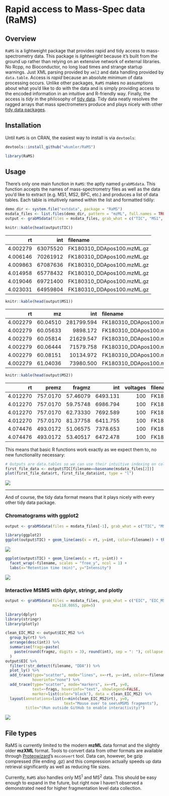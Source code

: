 Rapid access to Mass-Spec data (RaMS)
================

## Overview

`RaMS` is a lightweight package that provides rapid and tidy access to
mass-spectrometry data. This package is *lightweight* because it’s built
from the ground up rather than relying on an extensive network of
external libraries. No Rcpp, no Bioconductor, no long load times and
strange startup warnings. Just XML parsing provided by `xml2` and data
handling provided by `data.table`. Access is *rapid* because an absolute
minimum of data processing occurs. Unlike other packages, `RaMS` makes
no assumptions about what you’d like to do with the data and is simply
providing access to the encoded information in an intuitive and
R-friendly way. Finally, the access is *tidy* in the philosophy of [tidy
data](https://r4ds.had.co.nz/tidy-data.html). Tidy data neatly resolves
the ragged arrays that mass spectrometers produce and plays nicely with
other [tidy data packages](https://www.tidyverse.org/).

## Installation

Until `RaMS` is on CRAN, the easiest way to install is via `devtools`:

``` r
devtools::install_github("wkumler/RaMS")

library(RaMS)
```

## Usage

There’s only one main function in `RaMS`: the aptly named `grabMSdata`.
This function accepts the names of mass-spectrometry files as well as
the data you’d like to extract (e.g. MS1, MS2, BPC, etc.) and produces a
list of data tables. Each table is intuitively named within the list and
formatted tidily:

``` r
demo_dir <- system.file("extdata", package = "RaMS")
msdata_files <- list.files(demo_dir, pattern = "mzML", full.names = TRUE)
output <- grabMSdata(files = msdata_files, grab_what = c("TIC", "MS1", "MS2"))
```

``` r
knitr::kable(head(output$TIC))
```

|       rt |      int | filename                    |
| -------: | -------: | :-------------------------- |
| 4.002279 | 63075520 | FK180310\_DDApos100.mzML.gz |
| 4.006146 | 70261912 | FK180310\_DDApos100.mzML.gz |
| 4.009863 | 67087636 | FK180310\_DDApos100.mzML.gz |
| 4.014958 | 65778432 | FK180310\_DDApos100.mzML.gz |
| 4.019046 | 69721400 | FK180310\_DDApos100.mzML.gz |
| 4.023031 | 64959804 | FK180310\_DDApos100.mzML.gz |

``` r
knitr::kable(head(output$MS1))
```

|       rt |       mz |        int | filename                    |
| -------: | -------: | ---------: | :-------------------------- |
| 4.002279 | 60.04510 | 281799.594 | FK180310\_DDApos100.mzML.gz |
| 4.002279 | 60.05633 |   9898.172 | FK180310\_DDApos100.mzML.gz |
| 4.002279 | 60.05814 |  21629.547 | FK180310\_DDApos100.mzML.gz |
| 4.002279 | 60.06444 |  71579.758 | FK180310\_DDApos100.mzML.gz |
| 4.002279 | 60.08151 |  10134.972 | FK180310\_DDApos100.mzML.gz |
| 4.002279 | 61.04036 |  73980.500 | FK180310\_DDApos100.mzML.gz |

``` r
knitr::kable(head(output$MS2))
```

|       rt |    premz |   fragmz |      int | voltages | filename                    |
| -------: | -------: | -------: | -------: | -------: | :-------------------------- |
| 4.012270 | 757.0170 | 57.46079 | 6493.131 |      100 | FK180310\_DDApos100.mzML.gz |
| 4.012270 | 757.0170 | 59.75748 | 6986.794 |      100 | FK180310\_DDApos100.mzML.gz |
| 4.012270 | 757.0170 | 62.73330 | 7692.589 |      100 | FK180310\_DDApos100.mzML.gz |
| 4.012270 | 757.0170 | 81.37758 | 6411.755 |      100 | FK180310\_DDApos100.mzML.gz |
| 4.074476 | 493.0172 | 51.06575 | 7378.653 |      100 | FK180310\_DDApos100.mzML.gz |
| 4.074476 | 493.0172 | 53.40517 | 6472.478 |      100 | FK180310\_DDApos100.mzML.gz |

This means that basic R functions work exactly as we expect them to, no
new functionality necessary:

``` r
# Outputs are data.tables so we can use their intuitive indexing on column name
first_file_data <- output$TIC[filename==basename(msdata_files[2])]
plot(first_file_data$rt, first_file_data$int, type = "l")
```

![](README_files/figure-gfm/unnamed-chunk-4-1.png)<!-- -->

-----

And of course, the tidy data format means that it plays nicely with
every other tidy data package.

### Chromatograms with ggplot2

``` r
output <- grabMSdata(files = msdata_files[-1], grab_what = c("TIC", "MS1"))
```

``` r
library(ggplot2)
ggplot(output$TIC) + geom_line(aes(x = rt, y=int, color=filename)) + theme(legend.position="top")
```

![](README_files/figure-gfm/unnamed-chunk-6-1.png)<!-- -->

``` r
ggplot(output$TIC) + geom_line(aes(x = rt, y=int)) +
  facet_wrap(~filename, scales = "free_y", ncol = 1) +
  labs(x="Retention time (min)", y="Intensity")
```

![](README_files/figure-gfm/unnamed-chunk-6-2.png)<!-- -->

### Interactive MSMS with dplyr, stringr, and plotly

``` r
output <- grabMSdata(files = msdata_files, grab_what = c("EIC", "EIC_MS2"),
                     mz=118.0865, ppm=5)

library(dplyr)
library(stringr)
library(plotly)

clean_EIC_MS2 <- output$EIC_MS2 %>% 
  group_by(rt) %>%
  arrange(desc(int)) %>%
  summarise(frags=paste(
    paste(round(fragmz, digits = 3), round(int), sep = ": "), collapse = "\n")
  )
output$EIC %>% 
  filter(!str_detect(filename, "DDA")) %>%
  plot_ly() %>%
  add_trace(type="scatter", mode="lines", x=~rt, y=~int, color=~filename,
            hoverinfo="none") %>%
  add_trace(type="scatter", mode="markers", x=~rt, y=0,
            text=~frags, hoverinfo="text", showlegend=FALSE,
            marker=list(color="black"), data = clean_EIC_MS2) %>%
  layout(annotations=list(x=min(clean_EIC_MS2$rt), y=0, 
                          text="Mouse over to see\nMSMS fragments"),
         title="(Run outside GitHub to enable interactivity)")
```

![](README_files/figure-gfm/plotlyplot.png)

## File types

RaMS is currently limited to the modern **mzML** data format and the
slightly older **mzXML** format. Tools to convert data from other
formats are available through
[Proteowizard](http://proteowizard.sourceforge.net/tools.shtml)’s
`msconvert` tool. Data can, however, be gzip compressed (file ending
.gz) and this compression actually speeds up data retrieval
significantly as well as reducing file sizes.

Currently, `RaMS` also handles only MS<sup>1</sup> and MS<sup>2</sup>
data. This should be easy enough to expand in the future, but right now
I haven’t observed a demonstrated need for higher fragmentation level
data collection.
